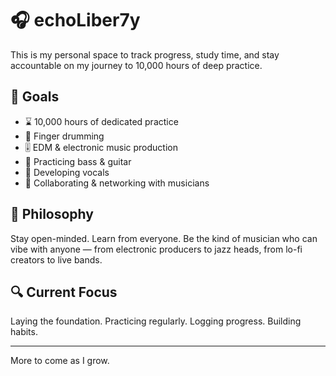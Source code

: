 # 🎧 echoLiber7y

This is my personal space to track progress, study time, and stay accountable on my journey to 10,000 hours of deep practice.

## 🎯 Goals

- ⌛ 10,000 hours of dedicated practice
- 🥁 Finger drumming
- 🎚️ EDM & electronic music production
- 🎸 Practicing bass & guitar
- 🎤 Developing vocals
- 🤝 Collaborating & networking with musicians

## 🧠 Philosophy

Stay open-minded. Learn from everyone. Be the kind of musician who can vibe with anyone — from electronic producers to jazz heads, from lo-fi creators to live bands.

## 🔍 Current Focus

Laying the foundation. Practicing regularly. Logging progress. Building habits.

---

More to come as I grow.
